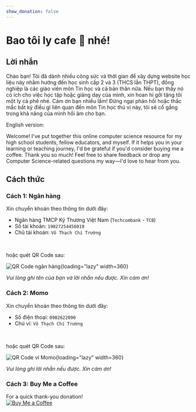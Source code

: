```yaml
---
show_donation: false
---
```


# Bao tôi ly cafe 🧋 nhé!

## Lời nhắn

Chào bạn! Tôi đã dành nhiều công sức và thời gian để xây dựng website học liệu này nhằm hướng đến học sinh cấp 2 và 3 (THCS lẫn THPT), đồng nghiệp là các giáo viên môn Tin học và cả bản thân nữa. Nếu bạn thấy nó có ích cho việc học tập hoặc giảng dạy của mình, xin hoan hỉ gởi tặng tôi một ly cà phê nhé. Cám ơn bạn nhiều lắm! Đừng ngại phản hồi hoặc thắc mắc bất kỳ điều gì liên quan đến môn Tin học thú vị này, tôi sẽ cố gắng trong khả năng của mình hồi âm cho bạn.

English version:

Welcome! I've put together this online computer science resource for my high school students, fellow educators, and myself. If it helps you in your learning or teaching journey, I'd be grateful if you'd consider buying me a coffee. Thank you so much! Feel free to share feedback or drop any Computer Science-related questions my way—I'd love to hear from you.

## Cách thức

### Cách 1: Ngân hàng

Xin chuyển khoản theo thông tin dưới đây:

- Ngân hàng TMCP Kỹ Thương Việt Nam (`Techcombank` - `TCB`)
- Số tài khoản: `19027254456019`
- Chủ tài khoản: `Võ Thạch Chí Trường`

<br>

hoặc quét QR Code sau:

![QR Code ngân hàng](https://iili.io/Ku5WT0X.png){loading="lazy" width=360} 

*Vui lòng ghi tên của bạn và lời nhắn nếu được. Xin cám ơn!*

### Cách 2: Momo

Xin chuyển khoản theo thông tin dưới đây:

- Số điện thoại: `0902622090`
- Chủ ví: `Võ Thạch Chí Trường`

<br>

hoặc quét QR Code sau:

![QR Code ví Momo](https://iili.io/Ku5oNkJ.jpg){loading="lazy" width=360} 

*Vui lòng ghi lời nhắn nếu được. Xin cám ơn!*

### Cách 3: Buy Me a Coffee

For a quick thank-you donation!  
[![Buy Me a Coffee](https://cdn.buymeacoffee.com/buttons/v2/default-yellow.png)](https://buymeacoffee.com/vtchitruong)
